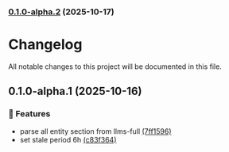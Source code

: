 ### [0.1.0-alpha.2](https://github.com/taiga-family/taiga-ui-mcp/compare/v0.1.0-alpha.1...v0.1.0-alpha.2) (2025-10-17)

# Changelog

All notable changes to this project will be documented in this file.

## 0.1.0-alpha.1 (2025-10-16)

### 🚀 Features

- parse all entity section from llms-full [(7ff1596)](https://github.com/taiga-family/taiga-ui-mcp/commit/7ff15963c8e4f776e35976229a72778c51571274)
- set stale period 6h [(c83f364)](https://github.com/taiga-family/taiga-ui-mcp/commit/c83f3641556529633550bc741d825608580eba46)
